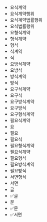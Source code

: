 - 요식계약
- 요식계약행위
- 요식계약법률행위
- 요식법률행위
- 요형식계약
- 형식계약
- 형식
- 식계약
- 식
- 요방식계약
- 요방식
- 방식계약
- 방식
- 요구식계약
- 요구식
- 요구방식계약
- 요구방식
- 요구형식계약
- 필요식계약
- 요
- 필요
- 필요식
- 필요형식계약
- 필요식계약
- 필요형식
- 필요방식계약
- 필요방식
- 서면형식
- 서면
- 글
- ✅글
- 문
- ✅문
- ✅서면
